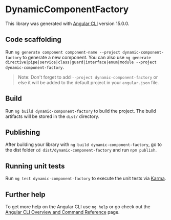 # DynamicComponentFactory

This library was generated with [Angular CLI](https://github.com/angular/angular-cli) version 15.0.0.

## Code scaffolding

Run `ng generate component component-name --project dynamic-component-factory` to generate a new component. You can also use `ng generate directive|pipe|service|class|guard|interface|enum|module --project dynamic-component-factory`.
> Note: Don't forget to add `--project dynamic-component-factory` or else it will be added to the default project in your `angular.json` file. 

## Build

Run `ng build dynamic-component-factory` to build the project. The build artifacts will be stored in the `dist/` directory.

## Publishing

After building your library with `ng build dynamic-component-factory`, go to the dist folder `cd dist/dynamic-component-factory` and run `npm publish`.

## Running unit tests

Run `ng test dynamic-component-factory` to execute the unit tests via [Karma](https://karma-runner.github.io).

## Further help

To get more help on the Angular CLI use `ng help` or go check out the [Angular CLI Overview and Command Reference](https://angular.io/cli) page.
